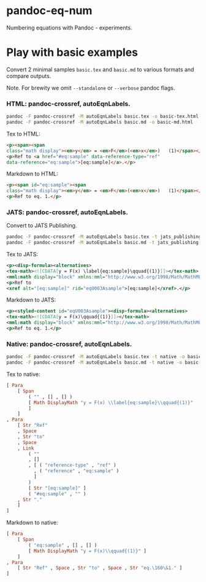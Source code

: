 # pandoc-eq-num

Numbering equations with Pandoc - experiments.



# Play with basic examples

Convert 2 minimal samples `basic.tex` and `basic.md` to various formats and compare outputs.

Note. For brewity we omit `--standalone` or `--verbose` pandoc flags.



### HTML: pandoc-crossref, autoEqnLabels.

```sh
pandoc -F pandoc-crossref -M autoEqnLabels basic.tex -o basic-tex.html
pandoc -F pandoc-crossref -M autoEqnLabels basic.md -o basic-md.html
```

Tex to HTML:

```html
<p><span><span
class="math display"><em>y</em> = <em>F</em>(<em>x</em>)   (1)</span></span></p>
<p>Ref to <a href="#eq:sample" data-reference-type="ref"
data-reference="eq:sample">[eq:sample]</a>.</p>
```

Markdown to HTML:

```html
<p><span id="eq:sample"><span
class="math display"><em>y</em> = <em>F</em>(<em>x</em>)   (1)</span></span></p>
<p>Ref to eq. 1.</p>
```



### JATS: pandoc-crossref, autoEqnLabels.

Convert to JATS Publishing.

```sh
pandoc -F pandoc-crossref -M autoEqnLabels basic.tex -t jats_publishing -o basic-tex-jats-pub.xml
pandoc -F pandoc-crossref -M autoEqnLabels basic.md -t jats_publishing -o basic-md-jats-pub.xml
```

Tex to JATS:

```xml
<p><disp-formula><alternatives>
<tex-math><![CDATA[y = F(x) \label{eq:sample}\qquad{(1)}]]></tex-math>
<mml:math display="block" xmlns:mml="http://www.w3.org/1998/Math/MathML"><mml:mrow><mml:mi>y</mml:mi><mml:mo>=</mml:mo><mml:mi>F</mml:mi><mml:mrow><mml:mo stretchy="true" form="prefix">(</mml:mo><mml:mi>x</mml:mi><mml:mo stretchy="true" form="postfix">)</mml:mo></mml:mrow><mml:mspace width="2.0em"></mml:mspace><mml:mrow><mml:mo stretchy="true" form="prefix">(</mml:mo><mml:mn>1</mml:mn><mml:mo stretchy="true" form="postfix">)</mml:mo></mml:mrow></mml:mrow></mml:math></alternatives></disp-formula></p>
<p>Ref to
<xref alt="[eq:sample]" rid="eqU003Asample">[eq:sample]</xref>.</p>
```

Markdown to JATS:

```xml
<p><styled-content id="eqU003Asample"><disp-formula><alternatives>
<tex-math><![CDATA[y = F(x)\qquad{(1)}]]></tex-math>
<mml:math display="block" xmlns:mml="http://www.w3.org/1998/Math/MathML"><mml:mrow><mml:mi>y</mml:mi><mml:mo>=</mml:mo><mml:mi>F</mml:mi><mml:mrow><mml:mo stretchy="true" form="prefix">(</mml:mo><mml:mi>x</mml:mi><mml:mo stretchy="true" form="postfix">)</mml:mo></mml:mrow><mml:mspace width="2.0em"></mml:mspace><mml:mrow><mml:mo stretchy="true" form="prefix">(</mml:mo><mml:mn>1</mml:mn><mml:mo stretchy="true" form="postfix">)</mml:mo></mml:mrow></mml:mrow></mml:math></alternatives></disp-formula></styled-content></p>
<p>Ref to eq. 1.</p>
```



### Native: pandoc-crossref, autoEqnLabels.

```sh
pandoc -F pandoc-crossref -M autoEqnLabels basic.tex -t native -o basic-tex.hs
pandoc -F pandoc-crossref -M autoEqnLabels basic.md -t native -o basic-md.hs
```

Tex to native:

```haskell
[ Para
    [ Span
        ( "" , [] , [] )
        [ Math DisplayMath "y = F(x) \\label{eq:sample}\\qquad{(1)}"
        ]
    ]
, Para
    [ Str "Ref"
    , Space
    , Str "to"
    , Space
    , Link
        ( ""
        , []
        , [ ( "reference-type" , "ref" )
          , ( "reference" , "eq:sample" )
          ]
        )
        [ Str "[eq:sample]" ]
        ( "#eq:sample" , "" )
    , Str "."
    ]
]
```

Markdown to native:
```haskell
[ Para
    [ Span
        ( "eq:sample" , [] , [] )
        [ Math DisplayMath "y = F(x)\\qquad{(1)}" ]
    ]
, Para
    [ Str "Ref" , Space , Str "to" , Space , Str "eq.\160\&1." ]
]
```